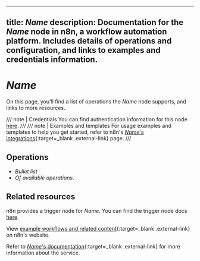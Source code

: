 <!--
# How to use this template

1. Make a new branch. If working on an internal ticket, include it at the start of the name. For example, DOC-123-feature-summary.
2. Create a new file, or find the file you want to edit, in integrations/builtin/app-nodes/. If creating a new file, pay attention to the naming conventions: it should match the node name in the codex file. For example, in the Active Campaign node, the codex file (https://github.com/n8n-io/n8n/blob/master/packages/nodes-base/nodes/ActiveCampaign/ActiveCampaign.node.json) reads: `"node": "n8n-nodes-base.activeCampaign"`. So the app node file name is n8n-nodes-base.activeCampaign.
3. Copy the template into the file (don't copy this comment).
4. Placeholder text is in _italic_ or between <>. Make sure to replace it! 
5. Before publishing, delete any comments.

Use the style guide: https://github.com/n8n-io/n8n-docs/wiki
You can find more info on working with the docs project in the README: https://github.com/n8n-io/n8n-docs/blob/main/README.md

-->

<!--
Set the meta title and meta description in the frontmatter
-->

---
title: _Name_
description: Documentation for the _Name_ node in n8n, a workflow automation platform. Includes details of operations and configuration, and links to examples and credentials information.
---

<!-- 
The title should be the name of the integration 
Match the brand name exactly. For example, GitHub NOT Github
-->
# _Name_

<!-- Briefly summarize the node. For example:

Use the _Name_ node to automate work in _Name_ and integrate _Name_ with other applications. n8n has built-in support for a wide range of _Name_ features, which includes creating, updating, and deleting events, people, tags, and signatures. -->

On this page, you'll find a list of operations the _Name_ node supports, and links to more resources.

///  note  | Credentials
You can find authentication information for this node [here](/integrations/builtin/credentials/_Name_/).
///
///  note  | Examples and templates
For usage examples and templates to help you get started, refer to n8n's [_Name_'s integrations](https://n8n.io/integrations/_Name_/){:target=_blank .external-link} page.
///	
## Operations

* _Bullet list_
* _Of available operations_.

## Related resources

<!-- provide a link to the trigger node docs, if there is a trigger node for this service -->
n8n provides a trigger node for _Name_. You can find the trigger node docs [here](/integrations/builtin/trigger-nodes/n8n-nodes-base._Name_trigger/).

<!-- add a link to the node page on n8n's website. For example: https://n8n.io/integrations/356-gmail/ -->
View [example workflows and related content](https://n8n.io/integrations/_Name_/){:target=_blank .external-link} on n8n's website.

<!-- add a link to the service's documentation. This should usually go direct to the API docs -->
Refer to [_Name_'s documentation](){:target=_blank .external-link} for more information about the service.

<!-- 
Add any other sections here. 
You should include: quirks, pain points, complex topics that trip people up
You should not include: basic usage examples
-->
